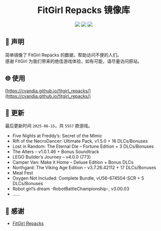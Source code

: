 ﻿<div align="center">

# FitGirl Repacks 镜像库

![](https://count.getloli.com/get/@fitgirl_repacks?theme=booru-lewd)
![](https://img.shields.io/badge/ci-passing-brightgreen.svg?logo=github) ![](https://img.shields.io/badge/license-MIT-brightgreen.svg)

</div>

## 📜 声明
简单镜像了 FitGirl Repacks 的数据，帮助访问不便的人们。  
感谢 FitGirl 为我们带来的绝佳游戏体验，如有可能，请尽量访问原站。

## 🌐 使用
[https://cvandia.github.io/fitgirl_repacks/](https://cvandia.github.io/fitgirl_repacks/)

## 🔄 更新
最后更新时间 `2025-06-15`，共 `5557` 款游戏。
- Five Nights at Freddy’s: Secret of the Mimic
- Rift of the NecroDancer: Ultimate Pack, v1.5.0 + 16 DLCs/Bonuses
- Lost in Random: The Eternal Die – Fortune Edition + 3 DLCs/Bonuses
- The Alters – v1.0.1.46 + Bonus Soundtrack
- LEGO Builder’s Journey – v4.0.0 (773)
- Camper Van: Make it Home – Deluxe Edition + Bonus DLCs
- Northgard: The Viking Age Edition – v3.7.26.42112 + 17 DLCs/Bonuses
- Meat Fest
- Oxygen Not Included: Complete Bundle, vU56-674504-SCR + 5 DLCs/Bonuses
- Robot girl’s dream -RobotBattleChampionship-, v3.00.03
- ……

## 🙏 感谢
- [FitGirl Repacks](https://fitgirl-repacks.site/)
